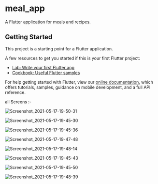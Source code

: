# meal_app

A Flutter application for meals and recipes.

## Getting Started

This project is a starting point for a Flutter application.

A few resources to get you started if this is your first Flutter project:

- [Lab: Write your first Flutter app](https://flutter.dev/docs/get-started/codelab)
- [Cookbook: Useful Flutter samples](https://flutter.dev/docs/cookbook)

For help getting started with Flutter, view our
[online documentation](https://flutter.dev/docs), which offers tutorials,
samples, guidance on mobile development, and a full API reference.

all Screens :-

![Screenshot_2021-05-17-19-50-31](https://user-images.githubusercontent.com/43927393/118536464-11440500-b74c-11eb-9226-9391349ef187.png)

![Screenshot_2021-05-17-19-45-30](https://user-images.githubusercontent.com/43927393/118536531-2325a800-b74c-11eb-9614-7fc8a6011c58.png)

![Screenshot_2021-05-17-19-45-36](https://user-images.githubusercontent.com/43927393/118536566-2c167980-b74c-11eb-9163-854ec20c65cc.png)

![Screenshot_2021-05-17-19-47-48](https://user-images.githubusercontent.com/43927393/118536619-3b95c280-b74c-11eb-9113-ad092e344932.png)

![Screenshot_2021-05-17-19-48-14](https://user-images.githubusercontent.com/43927393/118536654-46505780-b74c-11eb-8f6d-099b6ac08a70.png)

![Screenshot_2021-05-17-19-45-43](https://user-images.githubusercontent.com/43927393/118536702-55370a00-b74c-11eb-8e8c-3df4b6936f00.png)

![Screenshot_2021-05-17-19-45-50](https://user-images.githubusercontent.com/43927393/118536727-5a945480-b74c-11eb-8935-63eac9299dd6.png)

![Screenshot_2021-05-17-19-48-39](https://user-images.githubusercontent.com/43927393/118536769-66801680-b74c-11eb-81bb-f40bda09a4d6.png)

